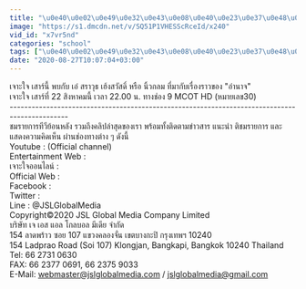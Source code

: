```yaml
---
title: "\u0e40\u0e02\u0e49\u0e32\u0e43\u0e08\u0e40\u0e23\u0e37\u0e48\u0e2d\u0e07\u0e01\u0e32\u0e23\u0e43\u0e0a\u0e49 '\u0e2d\u0e33\u0e19\u0e32\u0e08' I \u0e40\u0e2d\u0e4b \u0e19\u0e34\u0e49\u0e27\u0e01\u0e25\u0e21 I \u0e40\u0e08\u0e32\u0e30\u0e43\u0e08 - \u0e04\u0e2d\u0e25\u0e31\u0e21\u0e19\u0e34\u0e2a\u0e15\u0e4c [22 \u0e2a.\u0e04. 63]"
image: "https://s1.dmcdn.net/v/SQ51P1VHESScRceId/x240"
vid_id: "x7vr5nd"
categories: "school"
tags: ["\u0e40\u0e02\u0e49\u0e32\u0e43\u0e08\u0e40\u0e23\u0e37\u0e48\u0e2d\u0e07\u0e01\u0e32\u0e23\u0e43\u0e0a\u0e49","'\u0e2d\u0e33\u0e19\u0e32\u0e08'","\u0e40\u0e2d\u0e4b"]
date: "2020-08-27T10:07:04+03:00"
---
```

เจาะใจ เสาร์นี้ พบกับ เอ๋ สราวุธ เฮ้งสวัสดิ์ หรือ นิ้วกลม ที่มากับเรื่องราวของ &quot;อำนาจ&quot;  <br>เจาะใจ เสาร์ที่ 22 สิงหาคมนี้ เวลา 22.00 น. ทางช่อง 9 MCOT HD (หมายเลข30)  <br>----------------------------------------------------------------------------------------------  <br>ชมรายการทีวีย้อนหลัง รวมถึงคลิปล่าสุดของเรา พร้อมทั้งติดตามข่าวสาร แนะนำ ติชมรายการ และแสดงความคิดเห็น ผ่านช่องทางต่าง ๆ ดังนี้  <br>Youtube :  (Official channel)  <br>Entertainment Web :   <br>เจาะใจออนไลน์ :    <br>Official Web :   <br>Facebook :   <br>Twitter :   <br>Line : @JSLGlobalMedia  <br>Copyright©2020 JSL Global Media Company Limited  <br>บริษัท เจ เอส แอล โกลบอล มีเดีย จำกัด  <br>154 ลาดพร้าว ซอย 107 แขวงคลองจั่น เขตบางกะปิ กรุงเทพฯ 10240  <br>154 Ladprao Road (Soi 107) Klongjan, Bangkapi, Bangkok 10240 Thailand  <br>Tel: 66 2731 0630  <br>FAX: 66 2377 0691, 66 2375 9033  <br>E-Mail: webmaster@jslglobalmedia.com / jslglobalmedia@gmail.com
